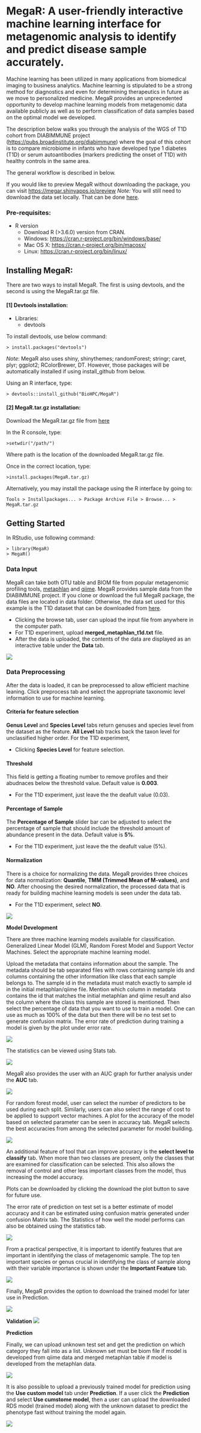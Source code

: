 # MegaR: A user-friendly interactive machine learning interface for metagenomic analysis to identify and predict disease sample accurately.
  
Machine learning has been utilized in many applications from biomedical imaging to business analytics. Machine learning is stipulated to be a strong method for diagnostics and even for determining therapeutics in future as we move to personalized medicine. MegaR provides an unprecedented opportunity to develop machine learning models from metagenomic data available publicly as well as to perform classification of data samples based on the optimal model we developed. 

The description below walks you through the analysis of the WGS of T1D cohort from DIABIMMUNE project (https://pubs.broadinstitute.org/diabimmune) where the goal of this cohort is to compare microbiome in infants who have developed type 1 diabetes (T1D) or serum autoantibodies (markers predicting the onset of T1D) with healthy controls in the same area.

The general workflow is described in below.

If you would like to preview MegaR without downloading the package, you can visit https://megar.shinyapps.io/preview 
*Note:* You will still need to download the data set locally. That can be done [here](https://github.com/BioHPC/MegaR/tree/master/data/WGS/T1D.zip).


### Pre-requisites:

* R version
    * Download R (>3.6.0) version from CRAN.
    * Windows: https://cran.r-project.org/bin/windows/base/
    * Mac OS X: https://cran.r-project.org/bin/macosx/
    * Linux: https://cran.r-project.org/bin/linux/

## Installing MegaR:

There are two ways to install MegaR. The first is using devtools, and the second is using the MegaR.tar.gz file.

#### [1] Devtools installation:

 * Libraries:
   * devtools

To install devtools, use below command:
```  
> install.packages("devtools") 
```  
*Note*: MegaR also uses shiny, shinythemes; randomForest; stringr; caret, plyr; ggplot2; RColorBrewer, DT. However, those packages will be automatically installed if using install_github from below.


Using an R interface, type:
```  
> devtools::install_github("BioHPC/MegaR") 
```  

#### [2] MegaR.tar.gz installation:

Download the MegaR.tar.gz file from [here](https://github.com/BioHPC/MegaR/blob/master/MegaR_1.0.tar.gz)

In the R console, type:
```
>setwdir("/path/")
```
Where path is the location of the downloaded MegaR.tar.gz file.

Once in the correct location, type:
```
>install.packages(MegaR.tar.gz)
```
Alternatively, you may install the package using the R interface by going to:
```
Tools > Installpackages... > Package Archive File > Browse... > MegaR.tar.gz
```

## Getting Started

In RStudio, use following command:

```
> library(MegaR)
> MegaR() 
```

### Data Input ###

MegaR can take both OTU table and BIOM file from popular metagenomic profiling tools, [metaphlan](https://www.nature.com/articles/nmeth.2066) and [qiime](https://www.nature.com/articles/nmeth.f.303).
MegaR provides sample data from the DIABIMMUNE project. If you clone or download the full MegaR package, the data files are located in data folder. Otherwise, the data set used for this example is the T1D dataset that can be downloaded from [here](https://github.com/BioHPC/MegaR/tree/master/data/WGS/T1D.zip). 

* Clicking the browse tab, user can upload the input file from anywhere in the computer path.
* For T1D experiment, upload **merged_metaphlan_t1d.txt** file.
* After the data is uploaded, the contents of the data are displayed as an interactive table under the **Data** tab. 

![](https://github.com/BioHPC/MegaR/blob/master/screenshot/input.gif)

### Data Preprocessing ###
After the data is loaded, it can be preprocessed to allow efficient machine leaning. Click preprocess tab and select the appropriate taxonomic level information to use for machine learning.

#### Criteria for feature selection ####
**Genus Level** and **Species Level** tabs return genuses and species level from the dataset as the feature. **All Level** tab tracks back the taxon level for unclassified higher order. For the T1D experiment, 

* Clicking **Species Level** for feature selection.

#### Threshold ####
This field is getting a floating number to remove profiles and their abudnaces below the threshold value. Default value is **0.003**. 

* For the T1D experiment, just leave the the deafult value (0.03).

#### Percentage of Sample #### 
The **Percentage of Sample** slider bar can be adjusted to select the percentage of sample that should include the threshold amount of abundance present in the data. Default value is **5%**. 

* For the T1D experiment, just leave the the deafult value (5%).

#### Normalization ####
There is a choice for normalizing the data. MegaR provides three choices for data normalization: **Quantile**, **TMM (Trimmed Mean of M-values)**, and **NO**. After choosing the desired normalization, the processed data that is ready for building machine learning models is seen under the data tab. 

* For the T1D experiment, select **NO**. 

![](https://github.com/BioHPC/MegaR/blob/master/screenshot/preprocessing.gif)

**Model Development**

There are three machine learning models available for classification. Generalized Linear Model (GLM), Random Forest Model and Support Vector Machines. Select the appropriate machine learning model.

Upload the metadata that contains information about the sample. The metadata should be tab separated files with rows containing sample ids and columns containing the other information like class that each sample belongs to. The sample id in the metadata must match exactly to sample id in the initial metaphlan/qiime file. Mention which column in metadata contains the id that matches  the initial metaphlan and qiime result and also the column where the class this sample are stored is mentioned. Then select the percentage of data that you want to use to train a model. One can use as much as 100% of the data but then there will be no test set to generate confusion matrix. The error rate of prediction during training a model is given by the plot under error rate.

![](https://github.com/BioHPC/MegaR/blob/master/screenshot/trainerror.PNG) 

The statistics can be viewed using Stats tab.


![](https://github.com/BioHPC/MegaR/blob/master/screenshot/teststats.PNG)

MegaR also provides the user with an AUC graph for further analysis under the **AUC** tab.

![](https://github.com/BioHPC/MegaR/blob/master/screenshot/AUC.PNG)

For random forest model, user can select the number of predictors to be used during each split. Similarly, users can also select the range of cost to be applied to support vector machines. A plot for the accuracy of the model based on selected parameter can be seen in accuracy tab. MegaR selects the best accuracies from among the selected parameter for model building.

![](https://github.com/BioHPC/MegaR/blob/master/screenshot/accuracy.PNG)

An additional feature of tool that can improve accuracy is the **select level to classify** tab. When more than two classes are present, only the classes that are examined for classification can be selected. This also allows the removal of control and other less important classes from the model, thus increasing the model accuracy.

Plots can be downloaded by clicking the download the plot button to save for future use.

The error rate of prediction on test set is a better estimate of model accuracy and it can be estimated using confusion matrix generated under confusion Matrix tab. The Statistics of how well the model performs can also be obtained using the statistics tab.

![](https://github.com/BioHPC/MegaR/blob/master/screenshot/testerror.PNG)

From a practical perspective, it is important to identify features that are important in identifying the class of metagenomic sample. The top ten important species or genus crucial in identifying the class of sample along with their variable importance is shown under the **Important Feature** tab.

![](https://github.com/BioHPC/MegaR/blob/master/screenshot/features.PNG)
 
Finally, MegaR provides the option to download the trained model for later use in Prediction. 

![](https://github.com/BioHPC/MegaR/blob/master/screenshot/download.PNG)

**Validation**
 ![](https://github.com/BioHPC/MegaR/blob/master/screenshot/Validation.PNG)
 
**Prediction**

Finally, we can upload unknown test set and get the prediction on which category they fall into as a list. Unknown set must be biom file if model is developed from qiime data and merged metaphlan table if model is developed from the metaphlan data. 

![](https://github.com/BioHPC/MegaR/blob/master/screenshot/prediction.PNG)

It is also possible to upload a previously trained model for prediction using the **Use custom model** tab under **Prediction**. If a user click the **Prediction** and select **Use cumstome model**, then a user can upload the downloaded RDS model (trained model) along with the unknown dataset to predict the phenotype fast without training the model again.

![](https://github.com/BioHPC/MegaR/blob/master/screenshot/Prediction_CustomModel3.png)
